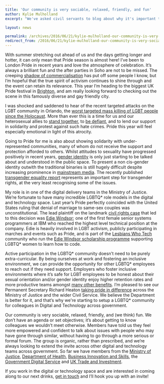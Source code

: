 ```yaml
---
title: 'Our community is very sociable, relaxed, friendly, and fun'
author: Kylie Mulholland
excerpt: "We've asked civil servants to blog about why it's important to #beyourself this Pride. Kylie Mulholland is a Product Manager at the Ministry of Justice. She writes about how LGBT civil servants working in digital and technology are starting to come together as a community."

layout: news

permalink: /archives/2016/06/21/kylie-mulholland-our-community-is-very-sociable-relaxed-friendly-and-fun/
redirect_from: /2016/06/21/kylie-mulholland-our-community-is-very-sociable-relaxed-friendly-and-fun/
---
```

With summer stretching out ahead of us and the days getting longer and hotter, it can only mean that Pride season is almost here! I’ve been to London Pride in recent years and love the atmosphere of celebration. It’s always a brilliant fun and the after parties in Soho are not to be missed. The creeping [shadow of commercialisation](http://www.theguardian.com/commentisfree/2012/jul/06/conversation-pride-gay-rights-party) has put off some people I know, but I’m hopeful that the true spirit of activism continues to shine through and the event can retain its relevance. This year I’m heading to the biggest UK Pride festival in [Brighton](http://www.brighton-pride.org/), and am really looking forward to checking out the scene in this famously diverse and gay friendly city.

I was shocked and saddened to hear of the recent targeted attacks on the LGBT community in Orlando, the [worst targeted mass killing of LGBT people since the Holocaust](http://www.theguardian.com/commentisfree/2016/jun/13/sky-news-homophobia-orlando-sexuality). More than ever this is a time for us and our heterosexual allies to [stand together](https://www.facebook.com/London-stands-with-Orlando-1914866975318453), to [be defiant](http://johnpe.art/2016/06/14/to-my-heterosexual-friends-orlando-shootings), and to lend our support in solidarity and protest against such hate crimes. Pride this year will feel especially emotional in light of this atrocity.

Going to Pride for me is also about showing solidarity with under-represented communities, many of whom do not receive the support and protection afforded to others. Whilst attitudes to sexuality have progressed positively in recent years, [gender identity](https://en.wikipedia.org/wiki/Gender_identity) is only just starting to be talked about and understood in the public space. To present a non cis-gender identity outwith the traditional binaries is still hugely difficult despite increasing prominence in [mainstream media](http://www.theguardian.com/society/2016/jun/04/same-sex-relationships-gender-fluid-queer-kristen-stewart). The recently published [transgender equality report](https://www.parliament.uk/business/committees/committees-a-z/commons-select/women-and-equalities-committee/inquiries/parliament-2015/transgender-equality/) represents an important step for transgender rights, at the very least recognising some of the issues.

My role is in one of the digital delivery teams in the Ministry of Justice. We’re fortunate to have many incredible LGBTQ* role models in the digital and technology space. Last year’s Pride perfectly coincided with the United States ruling that denial of marriage to same-sex couples was unconstitutional. The lead plaintiff on the landmark [civil rights case](https://en.wikipedia.org/wiki/United_States_v._Windsor) that led to this decision was [Edie Windsor](https://en.wikipedia.org/wiki/Edith_Windsor); one of the first female senior systems programmers at IBM who reached the highest level technical position at the company. Edie is heavily involved in LGBT activism, publicly participating in marches and events such as Pride, and is part of the [Lesbians Who Tech](http://lesbianswhotech.org/) community who run the [Edie Windsor scholarship programme](https://www.kickstarter.com/projects/lesbianswhotech/the-lesbians-who-techs-edie-windsor-coding-scholar/posts/1554959) supporting LGBTQ* women to learn how to code.

Active participation in the LGBTQ* community doesn’t need to be purely extra-curricular. By being ourselves at work and fostering an inclusive environment, we can provide the opportunity for other LGBTQ* employees to reach out if they need support. Employers who foster inclusive environments where it’s safe for LGBT employees to be honest about their sexual orientation and/or gender identity enjoy higher retention rates and more productive teams amongst [many other benefits](http://www.enei.org.uk/pages/the-business-case-for-diversity-.html). I’m pleased to see our Permanent Secretary Richard Heaton [taking pride in difference](http://www.pinknews.co.uk/2015/06/27/sir-jeremy-heywood/) across the Ministry of Justice and the wider Civil Service. We believe the Department is better for it, and that’s why we're starting to setup a LGBTQ* community for colleagues in Digital and Technology across government.

Our community is very sociable, relaxed, friendly, and (we think) fun. We don’t have an agenda or set objectives; it’s about getting to know colleagues we wouldn’t meet otherwise. Members have told us they feel more empowered and confident to talk about issues with people who may have gone through similar, without having to go through a more serious or formal forum. The group is organic, rather than prescribed, and we’re always looking to extend the invite across other digital and technology teams across government. So far we have members from the [Ministry of Justice](https://mojdigital.blog.gov.uk/), [Department of Health](https://digitalhealth.blog.gov.uk/), [Business Innovation and Skills](https://bisdigital.blog.gov.uk/), the [Government Digital Service](https://gds.blog.gov.uk/) and [UK Trade and Investment](https://digitaltrade.blog.gov.uk/). 

If you work in the digital or technology space and are interested in coming along to our next drinks, [get in touch](mailto:kylie.mulholland@digital.justice.gov.uk) and I’ll hook you up with an invite!